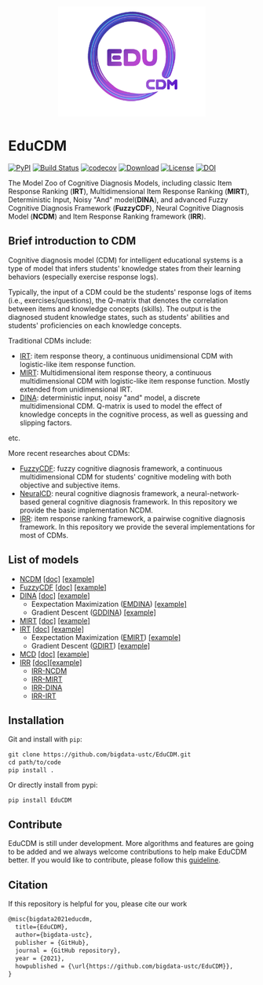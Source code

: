 <p align="center">
  <img width="300" src="docs/_static/EduCDM.png">
</p>

# EduCDM


[![PyPI](https://img.shields.io/pypi/v/EduCDM.svg)](https://pypi.python.org/pypi/EduCDM)
[![Build Status](https://www.travis-ci.com/bigdata-ustc/EduCDM.svg?branch=main)](https://www.travis-ci.com/bigdata-ustc/EduCDM)
[![codecov](https://codecov.io/gh/bigdata-ustc/EduCDM/branch/main/graph/badge.svg?token=B7gscOGQLD)](https://codecov.io/gh/bigdata-ustc/EduCDM)
[![Download](https://img.shields.io/pypi/dm/EduCDM.svg?style=flat)](https://pypi.python.org/pypi/EduCDM)
[![License](https://img.shields.io/github/license/bigdata-ustc/EduCDM)](LICENSE)
[![DOI](https://zenodo.org/badge/348569904.svg)](https://zenodo.org/badge/latestdoi/348569904)

The Model Zoo of Cognitive Diagnosis Models, including classic Item Response Ranking (**IRT**), Multidimensional Item Response Ranking (**MIRT**), Deterministic Input, Noisy "And" model(**DINA**), and advanced Fuzzy Cognitive Diagnosis Framework (**FuzzyCDF**), Neural Cognitive Diagnosis Model (**NCDM**) and Item Response Ranking framework (**IRR**).

## Brief introduction to CDM

Cognitive diagnosis model (CDM) for intelligent educational systems is a type of  model that infers students' knowledge states from their learning behaviors (especially exercise response logs). 



Typically, the input of a CDM could be the students' response logs of items (i.e., exercises/questions), the Q-matrix that denotes the correlation between items and knowledge concepts (skills). The output is the diagnosed student knowledge states, such as students' abilities and students' proficiencies on each knowledge concepts.



Traditional CDMs include:

- [IRT](https://link.springer.com/book/10.1007/978-0-387-89976-3): item response theory, a continuous unidimensional CDM with logistic-like item response function.
- [MIRT](https://link.springer.com/book/10.1007/978-0-387-89976-3): Multidimensional item response theory, a continuous multidimensional CDM with logistic-like item response function. Mostly extended from unidimensional IRT.
- [DINA](https://journals.sagepub.com/doi/10.3102/1076998607309474): deterministic input, noisy "and" model, a discrete multidimensional CDM. Q-matrix is used to model the effect of knowledge concepts in the cognitive process, as well as guessing and slipping factors.

etc.

More recent researches about CDMs:

- [FuzzyCDF](http://staff.ustc.edu.cn/~qiliuql/files/Publications/Qi-Liu-TIST2018.pdf): fuzzy cognitive diagnosis framework, a continuous multidimensional CDM for students' cognitive modeling with both objective and subjective items.
- [NeuralCD](http://staff.ustc.edu.cn/~cheneh/paper_pdf/2020/Fei-Wang-AAAI.pdf): neural cognitive diagnosis framework, a neural-network-based general cognitive diagnosis framework. In this repository we provide the basic implementation NCDM.
- [IRR](http://home.ustc.edu.cn/~tongsw/files/IRR.pdf): item response ranking framework, a pairwise cognitive diagnosis framework. In this repository we provide the several implementations for most of CDMs.

## List of models

* [NCDM](EduCDM/NCDM) [[doc]](docs/NCDM.md) [[example]](examples/NCDM)
* [FuzzyCDF](EduCDM/FuzzyCDF) [[doc]](docs/FuzzyCDF.md) [[example]](examples/FuzzyCDF)
* [DINA](EduCDM/DINA) [[doc]](docs/DINA.md) [[example]](examples/DINA)
  * Eexpectation Maximization ([EMDINA](EduCDM/DINA/EM)) [[example]](examples/DINA/EM)
  * Gradient Descent ([GDDINA](EduCDM/DINA/GD)) [[example]](examples/DINA/GD)
* [MIRT](EduCDM/MIRT) [[doc]](docs/MIRT.md) [[example]](examples/MIRT)
* [IRT](EduCDM/IRT) [[doc]](docs/IRT.md) [[example]](examples/IRT)
  * Eexpectation Maximization ([EMIRT](EduCDM/IRT/EM)) [[example]](examples/IRT/EM)
  * Gradient Descent ([GDIRT](EduCDM/IRT/GD)) [[example]](examples/IRT/GD)
* [MCD](EduCDM/MCD) [[doc]](docs/MCD.md) [[example]](examples/MCD)
* [IRR](EduCDM/IRR) [[doc]](docs/IRR.md)[[example]](examples/IRR)
  * [IRR-NCDM](examples/IRR/NCDM.ipynb)
  * [IRR-MIRT](examples/IRR/MIRT.ipynb)
  * [IRR-DINA](examples/IRR/DINA.ipynb)
  * [IRR-IRT](examples/IRR/IRT.ipynb)

## Installation

Git and install with `pip`:

```
git clone https://github.com/bigdata-ustc/EduCDM.git
cd path/to/code
pip install .
```

Or directly install from pypi:

```
pip install EduCDM
```


## Contribute

EduCDM is still under development. More algorithms and features are going to be added and we always welcome contributions to help make EduCDM better. If you would like to contribute, please follow this [guideline](CONTRIBUTE.md).

## Citation

If this repository is helpful for you, please cite our work

```
@misc{bigdata2021educdm,
  title={EduCDM},
  author={bigdata-ustc},
  publisher = {GitHub},
  journal = {GitHub repository},
  year = {2021},
  howpublished = {\url{https://github.com/bigdata-ustc/EduCDM}},
}
```
